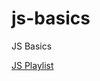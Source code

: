 # js-basics

JS Basics

[JS Playlist](https://www.youtube.com/watch?v=yY0bKZNYmJs&list=PLu71SKxNbfoBuX3f4EOACle2y-tRC5Q37&index=4)
